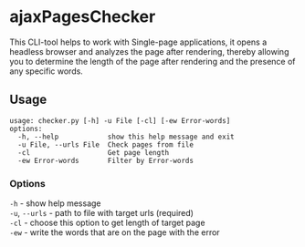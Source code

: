 # ajaxPagesChecker
This CLI-tool helps to work with Single-page applications, it opens a headless browser and analyzes the page after rendering, thereby allowing you to determine the length of the page after rendering and the presence of any specific words. 
 
## Usage
```
usage: checker.py [-h] -u File [-cl] [-ew Error-words]
options:
  -h, --help            show this help message and exit
  -u File, --urls File  Check pages from file
  -cl                   Get page length
  -ew Error-words       Filter by Error-words
```
### Options
`-h` - show help message  
`-u`, `--urls` - path to file with target urls (required)  
`-cl` - choose this option to get length of target page  
`-ew` - write the words that are on the page with the error

